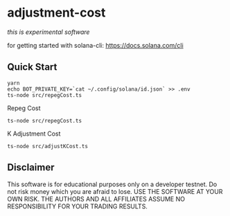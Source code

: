 # adjustment-cost

*this is experimental software*

for getting started with solana-cli: https://docs.solana.com/cli 


Quick Start
----
```
yarn
echo BOT_PRIVATE_KEY=`cat ~/.config/solana/id.json` >> .env
ts-node src/repegCost.ts
```

Repeg Cost
```
ts-node src/repegCost.ts
```
K Adjustment Cost
```
ts-node src/adjustKCost.ts
```
Disclaimer
----
This software is for educational purposes only on a developer testnet. Do not risk money which you are afraid to lose. USE THE SOFTWARE AT YOUR OWN RISK. THE AUTHORS AND ALL AFFILIATES ASSUME NO RESPONSIBILITY FOR YOUR TRADING RESULTS.
